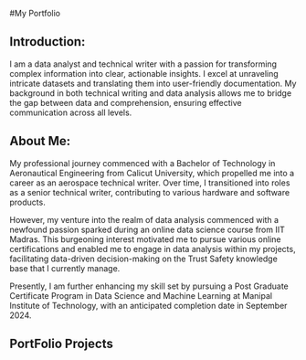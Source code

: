 #My Portfolio

## Introduction:
I am a data analyst and technical writer with a passion for transforming complex information into clear, actionable insights.  I excel at unraveling intricate datasets and translating them into user-friendly documentation.  My background in both technical writing and data analysis allows me to bridge the gap between data and comprehension, ensuring effective communication across all levels.

## About Me:
My professional journey commenced with a Bachelor of Technology in Aeronautical Engineering from Calicut University, which propelled me into a career as an aerospace technical writer. Over time, I transitioned into roles as a senior technical writer, contributing to various hardware and software products.

However, my venture into the realm of data analysis commenced with a newfound passion sparked during an online data science course from IIT Madras. This burgeoning interest motivated me to pursue various online certifications and enabled me to engage in data analysis within my projects, facilitating data-driven decision-making on the Trust Safety knowledge base that I currently manage.

Presently, I am further enhancing my skill set by pursuing a Post Graduate Certificate Program in Data Science and Machine Learning at Manipal Institute of Technology, with an anticipated completion date in September 2024.

## PortFolio Projects
